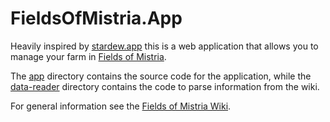 # FieldsOfMistria.App

Heavily inspired by [stardew.app](https://stardew.app) this is a web application that allows you to manage your farm in [Fields of Mistria](https://fieldsofmistria.com/).

The [app](./app) directory contains the source code for the application, while the [data-reader](./data-reader) directory contains the code to parse information from the wiki.

For general information see the [Fields of Mistria Wiki](https://fieldsofmistria.wiki.gg/).